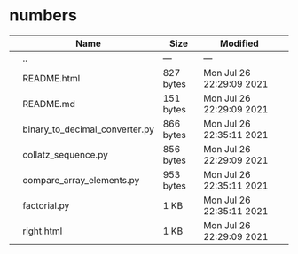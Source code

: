 # numbers

<table><thead><tr class="header"><th></th><th>Name</th><th>Size</th><th>Modified</th><th></th></tr></thead><tbody><tr class="odd"><td></td><td><span class="goup">..</span></td><td>—</td><td>—</td><td></td></tr><tr class="even"><td></td><td><span class="name">README.html</span></td><td>827 bytes</td><td>Mon Jul 26 22:29:09 2021</td><td></td></tr><tr class="odd"><td></td><td><span class="name">README.md</span></td><td>151 bytes</td><td>Mon Jul 26 22:29:09 2021</td><td></td></tr><tr class="even"><td></td><td><span class="name">binary_to_decimal_converter.py</span></td><td>866 bytes</td><td>Mon Jul 26 22:35:11 2021</td><td></td></tr><tr class="odd"><td></td><td><span class="name">collatz_sequence.py</span></td><td>856 bytes</td><td>Mon Jul 26 22:29:09 2021</td><td></td></tr><tr class="even"><td></td><td><span class="name">compare_array_elements.py</span></td><td>953 bytes</td><td>Mon Jul 26 22:35:11 2021</td><td></td></tr><tr class="odd"><td></td><td><span class="name">factorial.py</span></td><td>1 KB</td><td>Mon Jul 26 22:35:11 2021</td><td></td></tr><tr class="even"><td></td><td><span class="name">right.html</span></td><td>1 KB</td><td>Mon Jul 26 22:29:09 2021</td><td></td></tr></tbody></table>
